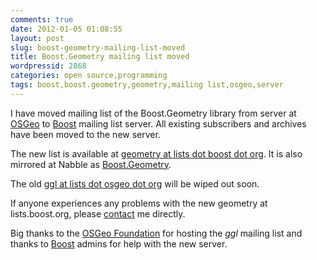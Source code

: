```yaml
---
comments: true
date: 2012-01-05 01:08:55
layout: post
slug: boost-geometry-mailing-list-moved
title: Boost.Geometry mailing list moved
wordpressid: 2868
categories: open source,programming
tags: boost,boost.geometry,geometry,mailing list,osgeo,server
---
```


I have moved mailing list of the Boost.Geometry library from server at [OSGeo](http://lists.osgeo.org) to [Boost](http://lists.boost.org ) mailing list server. All existing subscribers and archives have been moved to the new server.





The new list is available at [geometry at lists dot boost dot org](http://lists.boost.org/mailman/listinfo.cgi/geometry). It is also mirrored at Nabble as [Boost.Geometry](http://boost-geometry.203548.n3.nabble.com/).





The old [ggl at lists dot osgeo dot org](http://lists.osgeo.org/mailman/listinfo/ggl) will be wiped out soon.





If anyone experiences any problems with the new geometry at lists.boost.org, please [contact](/contact) me directly.





Big thanks to the [OSGeo Foundation](http://osgeo.org) for hosting the _ggl_ mailing list and thanks to [Boost](http://www.boost.org) admins for help with the new server.
